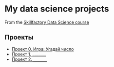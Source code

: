 # My data science projects
From the [Skillfactory Data Science course](https://skillfactory.ru/data-scientist)
## Проекты
* [Проект 0. Игра: Угадай число](https://github.com/Faardel/Akasha/tree/main/project_0)
* [Проект 1. _______](____)
* [Проект 2. _______](____)